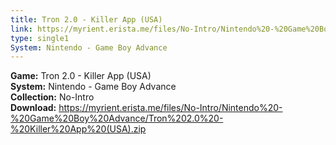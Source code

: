 ```yaml
---
title: Tron 2.0 - Killer App (USA)
link: https://myrient.erista.me/files/No-Intro/Nintendo%20-%20Game%20Boy%20Advance/Tron%202.0%20-%20Killer%20App%20(USA).zip
type: single1
System: Nintendo - Game Boy Advance
---
```

<b>Game:</b> Tron 2.0 - Killer App (USA)<br>
<b>System:</b> Nintendo - Game Boy Advance<br>
<b>Collection:</b> No-Intro<br>
<b>Download:</b> https://myrient.erista.me/files/No-Intro/Nintendo%20-%20Game%20Boy%20Advance/Tron%202.0%20-%20Killer%20App%20(USA).zip